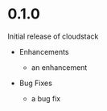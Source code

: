 # 0.1.0

Initial release of cloudstack

* Enhancements
  * an enhancement

* Bug Fixes
  * a bug fix
